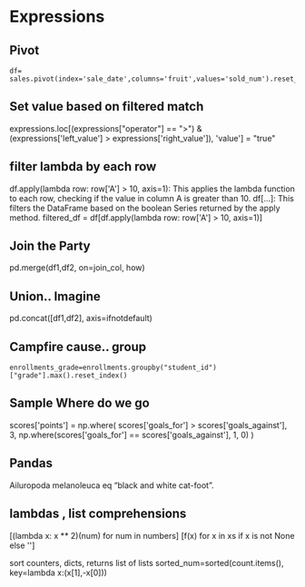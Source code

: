 # Expressions 

## Pivot
    df= sales.pivot(index='sale_date',columns='fruit',values='sold_num').reset_index()


## Set value based on filtered match
expressions.loc[(expressions["operator"] == ">") & (expressions['left_value'] > expressions['right_value']), 'value'] = "true"

## filter lambda by each row
df.apply(lambda row: row['A'] > 10, axis=1): This applies the lambda function to each row, checking if the value in column A is greater than 10.
df[...]: This filters the DataFrame based on the boolean Series returned by the apply method.
filtered_df = df[df.apply(lambda row: row['A'] > 10, axis=1)]

## Join the Party
pd.merge(df1,df2, on=join_col, how)

## Union.. Imagine 
pd.concat([df1,df2], axis=ifnotdefault)

## Campfire cause.. group

    enrollments_grade=enrollments.groupby("student_id")["grade"].max().reset_index()


## Sample Where do we go
scores['points'] = np.where(
        scores['goals_for'] > scores['goals_against'], 
        3, 
        np.where(scores['goals_for'] == scores['goals_against'], 1, 0)
    )
## Pandas 
Ailuropoda melanoleuca eq “black and white cat-foot”.

## lambdas , list comprehensions
[(lambda x: x ** 2)(num) for num in numbers]
[f(x) for x in xs if x is not None else '']

sort counters, dicts, returns list of lists
sorted_num=sorted(count.items(), key=lambda x:(x[1],-x[0]))